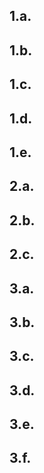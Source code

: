 ## 1.a.
## 1.b.
## 1.c.
## 1.d.
## 1.e.
## 2.a.
## 2.b.
## 2.c.
## 3.a.
## 3.b.
## 3.c.
## 3.d.
## 3.e.
## 3.f.
